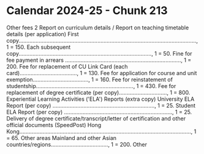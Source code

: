 # Calendar 2024-25 - Chunk 213

<!-- Chunk tokens: 909, Enriched tokens: 912 -->

Other fees 2
Report on curriculum details / Report on teaching timetable details (per application) First copy..................................................................................................................., 1 = 150. Each subsequent copy......................................................................................, 1 = 50. Fine for fee payment in arrears ..........................................................................., 1 = 200. Fee for replacement of CU Link Card (each card)....................................., 1 = 130. Fee for application for course and unit exemption...................................., 1 = 160. Fee for reinstatement of studentship..............................................................., 1 = 430. Fee for replacement of degree certificate (per copy)..............................., 1 = 800. Experiential Learning Activities ('ELA') Reports (extra copy) University ELA Report (per copy) .................................................................., 1 = 25. Student ELA Report (per copy) ......................................................................, 1 = 25. Delivery of degree certificate/transcript/letter of certification and other official documents (SpeedPost) Hong Kong..............................................................................................................., 1 = 65. Other areas Mainland and other Asian countries/regions....................................., 1 = 200. Other
